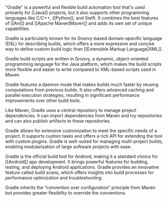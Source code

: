 "Gradle" is a powerful and flexible build automation tool that's used primarily for [[Java]] projects, but it also supports other programming languages like C/C++, [[Python]], and Swift. It combines the best features of [[Ant]] and [[Apache Maven|Maven]] and adds its own set of unique capabilities. 

Gradle is particularly known for its Groovy-based domain-specific language (DSL) for describing builds, which offers a more expressive and concise way to define custom build logic than [[Extensible Markup Language|XML]].

Gradle build scripts are written in Groovy, a dynamic, object-oriented programming language for the Java platform, which makes the build scripts more flexible and easier to write compared to XML-based scripts used in Maven.

Gradle features a daemon mode that makes builds much faster by reusing computations from previous builds. It also offers advanced caching and parallel execution strategies, resulting in significant performance improvements over other build tools.

Like Maven, Gradle uses a central repository to manage project dependencies. It can import dependencies from Maven and Ivy repositories and can also publish artifacts to these repositories.

Gradle allows for extensive customization to meet the specific needs of a project. It supports custom tasks and offers a rich API for extending the tool with custom plugins. Gradle is well-suited for managing multi-project builds, enabling modularization of large software projects with ease.

Gradle is the official build tool for Android, making it a standard choice for [[Android]] app development. It brings powerful features for building, testing, and deploying Android applications. Gradle provides an innovative feature called build scans, which offers insights into build processes for performance optimization and troubleshooting.

Gradle inherits the “convention over configuration” principle from Maven but provides greater flexibility to override the conventions.